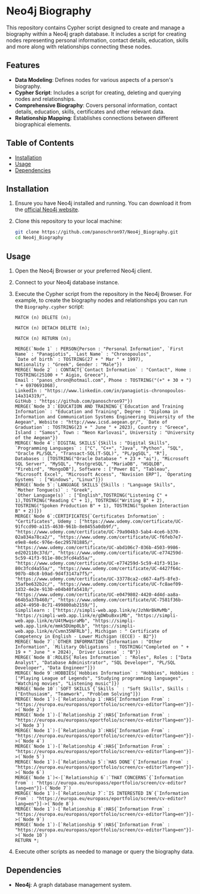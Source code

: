 # Neo4j Biography

This repository contains Cypher script designed to create and manage a biography within a Neo4j graph database. It includes a script for creating nodes representing personal information, contact details, education, skills and more along with relationships connecting these nodes.

## Features

*   **Data Modeling**: Defines nodes for various aspects of a person's biography.
*   **Cypher Script**: Includes a script for creating, deleting and querying nodes and relationships.
*   **Comprehensive Biography**: Covers personal information, contact details, education, skills, certificates and other relevant data.
*   **Relationship Mapping**: Establishes connections between different biographical elements.

## Table of Contents

*   [Installation](#installation)
*   [Usage](#usage)
*   [Dependencies](#dependencies)

## Installation

1.  Ensure you have Neo4j installed and running. You can download it from the [official Neo4j website](https://neo4j.com/download/).

2.  Clone this repository to your local machine:

    ```bash
    git clone https://github.com/panoschron97/Neo4j_Biography.git
    cd Neo4j_Biography
    ```

## Usage

1.  Open the Neo4j Browser or your preferred Neo4j client.

2.  Connect to your Neo4j database instance.

3.  Execute the Cypher script from the repository in the Neo4j Browser. For example, to create the biography nodes and relationships you can run the `Biography.cypher` script:

    ```cypher
    MATCH (n) DELETE (n);

    MATCH (n) DETACH DELETE (n);

    MATCH (n) RETURN (n);

    MERGE(`Node 1` : PERSON{Person : "Personal Information", `First Name` : "Panagiotis", `Last Name` : "Chronopoulos",
    `Date of birth` : TOSTRING(27 + " Mar " + 1997),
    Nationality : "Greek", Gender : "Male"})
    MERGE(`Node 2` : CONTACT{`Contact Information` : "Contact", Home : TOSTRING(25100 + " Aigio, Greece"),
    Email : "panos_chron@hotmail.com", Phone : TOSTRING("(+" + 30 + ") " + 6970691068),
    LinkedIn : "https://www.linkedin.com/in/panagiotis-chronopoulos-14a314319/",
    GitHub : "https://github.com/panoschron97"})
    MERGE(`Node 3`:`EDUCATION AND TRAINING`{`Education and Training Information` : "Education and Training", Degree : "Diploma in Information and Communication Systems Engineering University of the Aegean", Website : "http://www.icsd.aegean.gr/", `Date of Graduation` : TOSTRING(23 + " June " + 2023), Country : "Greece", Island : "Samos", Town : "Neon Karlovasi", University : "University of the Aegean"})
    MERGE(`Node 4`:`DIGITAL SKILLS`{Skills : "Digital Skills", `Programming Languages` : ["C", "C++", "Java", "Python", "SQL", "Oracle PL/SQL", "Transact-SQL(T-SQL)", "PL/pgSQL", "R"],
    Databases : [TOSTRING("Oracle Database " + 23 + "ai"), "Microsoft SQL Server", "MySQL", "PostgreSQL", "MariaDB", "HSQLDB", "Firebird", "MongoDB"], Software : ["Power BI", "Tableau", "Microsoft Excel", "Microsoft Access", "Navision ERP"], `Operating Systems` : ["Windows", "Linux"]})
    MERGE(`Node 5`:`LANGUAGE SKILLS`{Skills : "Language Skills", `Mother Tongue(s)` : "Greek",
    `Other Language(s)` : ["English",TOSTRING("Listening C" + 1),TOSTRING("Reading C" + 1), TOSTRING("Writing B" + 2), TOSTRING("Spoken Production B" + 1), TOSTRING("Spoken Interaction B" + 2)]})
    MERGE(`Node 6`:CERTIFICATES{`Certificates Information` : "Certificates", Udemy : ["https://www.udemy.com/certificate/UC-91fccd90-a115-4630-961b-8e8455a0db9f/", "https://www.udemy.com/certificate/UC-79a904b3-5ab4-4ce6-b370-02a834a78ca2/", "https://www.udemy.com/certificate/UC-f6feb7e7-e9e8-4e6c-976e-6ec295781885/", "https://www.udemy.com/certificate/UC-abd106c7-036b-4503-9986-ed202110c37d/", "https://www.udemy.com/certificate/UC-e774259d-5c59-41f3-911e-80c3fcd4a55a/", "https://www.udemy.com/certificate/UC-e774259d-5c59-41f3-911e-80c3fcd4a55a/", "https://www.udemy.com/certificate/UC-4427f64c-907b-48c8-b9ad-9d4f3147a7f5/", "https://www.udemy.com/certificate/UC-33778ca2-c667-4af5-8fe3-35afbe632b2c/", "https://www.udemy.com/certificate/UC-fc8aef09-1d32-4e2e-9130-e04b40fa5410/", "https://www.udemy.com/certificate/UC-e0479802-4420-4d4d-aa8a-664b5a37b460/", "https://www.udemy.com/certificate/UC-7581f36b-a824-4950-8c71-499800ab2159/"],
    Simplilearn : ["https://simpli-web.app.link/e/JzhNrBkMvMb", "https://simpli-web.app.link/e/gDWbuBxviMb", "https://simpli-web.app.link/e/U4tMwqsraMb", "https://simpli-web.app.link/e/mmk5DUmp0Lb", "https://simpli-web.app.link/e/Cvmn35NFRLb"], Michigan : " Certificate of Competency in English - Lower Michigan (ECCE) - B2"})
    MERGE(`Node 7`:`OTHER INFORMATION`{Information : "Other Information", `Military Obligations` : TOSTRING("Completed on " + 19 + " June " + 2024), `Driver License` : "B"})
    MERGE(`Node 8`:ROLES{`Roles Information` : "Roles", Roles : ["Data Analyst", "Database Administrator", "SQL Developer", "PL/SQL Developer", "Data Engineer"]})
    MERGE(`Node 9`:HOBBIES{`Hobbies Information` : "Hobbies", Hobbies : ["Playing League of Legends", "Studying programming languages", "Watching movies", "Listening music"]})
    MERGE(`Node 10`:`SOFT SKILLS`{`Skills ` : "Soft Skills", Skills : ["Enthusiasm", "Teamwork", "Problem Solving"]})
    MERGE(`Node 1`)-[`Relationship 1`:HAS{`Information From` : "https://europa.eu/europass/eportfolio/screen/cv-editor?lang=en"}]->(`Node 2`)
    MERGE(`Node 1`)-[`Relationship 2`:HAS{`Information From` : "https://europa.eu/europass/eportfolio/screen/cv-editor?lang=en"}]->(`Node 3`)
    MERGE(`Node 1`)-[`Relationship 3`:HAS{`Information From` : "https://europa.eu/europass/eportfolio/screen/cv-editor?lang=en"}]->(`Node 4`)
    MERGE(`Node 1`)-[`Relationship 4`:HAS{`Information From` : "https://europa.eu/europass/eportfolio/screen/cv-editor?lang=en"}]->(`Node 5`)
    MERGE(`Node 1`)-[`Relationship 5`:`HAS DONE`{`Information From` : "https://europa.eu/europass/eportfolio/screen/cv-editor?lang=en"}]->(`Node 6`)
    MERGE(`Node 1`)<-[`Relationship 6`:`THAT CONCERNS`{`Information From` : "https://europa.eu/europass/eportfolio/screen/cv-editor?lang=en"}]-(`Node 7`)
    MERGE(`Node 1`)-[`Relationship 7`:`IS INTERESTED IN`{`Information From` : "https://europa.eu/europass/eportfolio/screen/cv-editor?lang=en"}]->(`Node 8`)
    MERGE(`Node 1`)-[`Relationship 8`:HAS{`Information From` : "https://europa.eu/europass/eportfolio/screen/cv-editor?lang=en"}]->(`Node 9`)
    MERGE(`Node 1`)-[`Relationship 9`:HAS{`Information From` : "https://europa.eu/europass/eportfolio/screen/cv-editor?lang=en"}]->(`Node 10`)
    RETURN *;
    ```

4.  Execute other scripts as needed to manage or query the biography data.

## Dependencies

*   **Neo4j**: A graph database management system.
